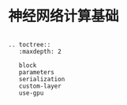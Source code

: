 # 神经网络计算基础

```eval_rst

.. toctree::
   :maxdepth: 2

   block
   parameters
   serialization
   custom-layer
   use-gpu

```
